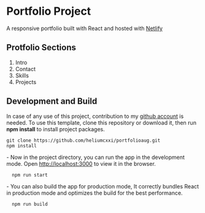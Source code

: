 # Portfolio Project

A responsive portfolio built with React and hosted with [Netlify](https://www.netlify.com)

## Protfolio Sections

1. Intro
2. Contact
3. Skills
4. Projects

## Development and Build

In case of any use of this project, contribution to my [github account](https://github.com/heliumcxxi) is needed. To use this template, clone this repository or download it, then run **npm install** to install project packages.

    git clone https://github.com/heliumcxxi/portfolioaug.git
    npm install

\-
Now in the project directory, you can run the app in the development mode.
Open [http://localhost:3000](http://localhost:3000/) to view it in the browser.

      npm run start

\-
You can also build the app for production mode, It correctly bundles React in production mode and optimizes the build for the best performance.

      npm run build
